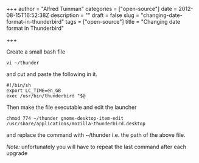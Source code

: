 +++
author = "Alfred Tuinman"
categories = ["open-source"]
date = 2012-08-15T16:52:38Z
description = ""
draft = false
slug = "changing-date-format-in-thunderbird"
tags = ["open-source"]
title = "Changing date format in Thunderbird"

+++


Create a small bash file

    vi ~/thunder

and cut and paste the following in it.

    #!/bin/sh 
    export LC_TIME=en_GB 
    exec /usr/bin/thunderbird "$@

Then make the file executable and edit the launcher

    chmod 774 ~/thunder gnome-desktop-item-edit /usr/share/applications/mozilla-thunderbird.desktop

and replace the command with ~/thunder i.e. the path of the above file.

*Note:* unfortunately you will have to repeat the last command after each upgrade

